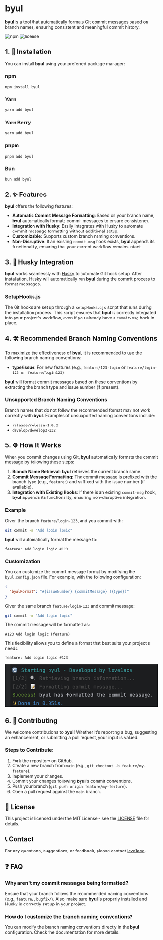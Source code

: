 # byul

**byul** is a tool that automatically formats Git commit messages based on branch names, ensuring consistent and meaningful commit history.

![npm](https://img.shields.io/npm/v/byul)
![license](https://img.shields.io/npm/l/byul)

## 1. 🚀 Installation

You can install **byul** using your preferred package manager:

### npm

```bash
npm install byul
```

### Yarn

```bash
yarn add byul
```

### Yarn Berry

```bash
yarn add byul
```

### pnpm

```bash
pnpm add byul
```

### Bun

```bash
bun add byul
```

## 2. ✨ Features

**byul** offers the following features:

- **Automatic Commit Message Formatting**: Based on your branch name, **byul** automatically formats commit messages to ensure consistency.
- **Integration with Husky**: Easily integrates with Husky to automate commit message formatting without additional setup.
- **Customizable**: Supports custom branch naming conventions.
- **Non-Disruptive**: If an existing `commit-msg` hook exists, **byul** appends its functionality, ensuring that your current workflow remains intact.

## 3. 🔧 Husky Integration

**byul** works seamlessly with [Husky](https://github.com/typicode/husky) to automate Git hook setup. After installation, Husky will automatically run **byul** during the commit process to format messages.

### SetupHooks.js

The Git hooks are set up through a `setupHooks.cjs` script that runs during the installation process. This script ensures that **byul** is correctly integrated into your project's workflow, even if you already have a `commit-msg` hook in place.

## 4. 🛠️ Recommended Branch Naming Conventions

To maximize the effectiveness of **byul**, it is recommended to use the following branch naming conventions:

- **type/issue**: For new features (e.g., `feature/123-login` or `feature/login-123 or feature/login123`)

**byul** will format commit messages based on these conventions by extracting the branch type and issue number (if present).

### Unsupported Branch Naming Conventions

Branch names that do not follow the recommended format may not work correctly with **byul**. Examples of unsupported naming conventions include:

- `release/release-1.0.2`
- `develop/develop3-132`

## 5. ⚙️ How It Works

When you commit changes using Git, **byul** automatically formats the commit message by following these steps:

1. **Branch Name Retrieval**: **byul** retrieves the current branch name.
2. **Commit Message Formatting**: The commit message is prefixed with the branch type (e.g., `feature:`) and suffixed with the issue number (if available).
3. **Integration with Existing Hooks**: If there is an existing `commit-msg` hook, **byul** appends its functionality, ensuring non-disruptive integration.

### Example

Given the branch `feature/login-123`, and you commit with:

```bash
git commit -m "Add login logic"
```

**byul** will automatically format the message to:

```
feature: Add login logic #123
```

### Customization

You can customize the commit message format by modifying the `byul.config.json` file. For example, with the following configuration:

```json
{
  "byulFormat": "#{issueNumber} {commitMessage} ({type})"
}
```

Given the same branch `feature/login-123` and commit message:

```bash
git commit -m "Add login logic"
```

The commit message will be formatted as:

```
#123 Add login logic (feature)
```

This flexibility allows you to define a format that best suits your project's needs.

```
feature: Add login logic #123
```

![img.png](img.png)

## 6. 🤝 Contributing

We welcome contributions to **byul**! Whether it's reporting a bug, suggesting an enhancement, or submitting a pull request, your input is valued.

### Steps to Contribute:

1. Fork the repository on GitHub.
2. Create a new branch from `main` (e.g., `git checkout -b feature/my-feature`).
3. Implement your changes.
4. Commit your changes following **byul**'s commit conventions.
5. Push your branch (`git push origin feature/my-feature`).
6. Open a pull request against the `main` branch.

## 📜 License

This project is licensed under the MIT License - see the [LICENSE](LICENSE) file for details.

## 📞 Contact

For any questions, suggestions, or feedback, please contact [love1ace](mailto:lovelacedud@gmail.com).

## ❓ FAQ

### Why aren't my commit messages being formatted?

Ensure that your branch follows the recommended naming conventions (e.g., `feature/`, `bugfix/`). Also, make sure **byul** is properly installed and Husky is correctly set up in your project.

### How do I customize the branch naming conventions?

You can modify the branch naming conventions directly in the **byul** configuration. Check the documentation for more details.

